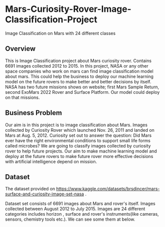 # Mars-Curiosity-Rover-Image-Classification-Project
Image Classification on Mars with 24 different classes

## Overview 

This is Image Classification project about Mars curiosity rover. Contains 6691 images collected 2012 to 2015. In this project, NASA or any other space companies who work on mars can find image classification model about mars. This could help the business to deploy our machine learning model on the future rovers to make better and better decisions by itself. NASA has two future missions shows on website; first Mars Sample Return, second ExoMars 2022 Rover and Surface Platform. Our model could deploy on that missions.

## Business Problem

Our aim is in this project is to image classification about Mars. Images collected by Curiosity Rover which launched Nov. 26, 2011 and landed on Mars at Aug. 5, 2012.
Curiosity set out to answer the question: Did Mars ever have the right environmental conditions to support small life forms called microbes? We are going to classify images collected by curiosity rover to help future projects. Our aim to make machine learning model and deploy at the future rovers to make future rover more effective decisions with artificial intelligence depend on mission.

## Dataset

The dataset provided on https://www.kaggle.com/datasets/brsdincer/mars-surface-and-curiosity-image-set-nasa .

Dataset set consists of 6691 images about Mars and rover's itself. Images collected between August 2012 to July 2015. Images are 24 different categories includes horizon , surface and rover's instruments(like cameras, sensors, chemistry tools etc.). We can see some them at below.
